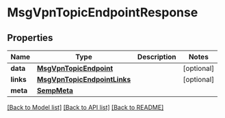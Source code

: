 # MsgVpnTopicEndpointResponse

## Properties
Name | Type | Description | Notes
------------ | ------------- | ------------- | -------------
**data** | [**MsgVpnTopicEndpoint**](MsgVpnTopicEndpoint.md) |  | [optional] 
**links** | [**MsgVpnTopicEndpointLinks**](MsgVpnTopicEndpointLinks.md) |  | [optional] 
**meta** | [**SempMeta**](SempMeta.md) |  | 

[[Back to Model list]](../README.md#documentation-for-models) [[Back to API list]](../README.md#documentation-for-api-endpoints) [[Back to README]](../README.md)



